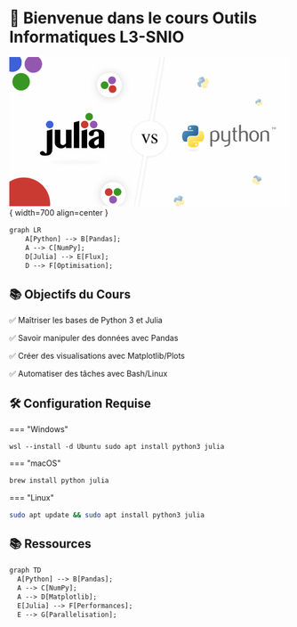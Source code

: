 # 👋 Bienvenue dans le cours Outils Informatiques L3-SNIO

![Logo Python vs Julia](assets/comparison.png){ width=700 align=center }

```mermaid
graph LR
    A[Python] --> B[Pandas];
    A --> C[NumPy];
    D[Julia] --> E[Flux];
    D --> F[Optimisation];
```

## 📚 Objectifs du Cours

✅ Maîtriser les bases de Python 3 et Julia

✅ Savoir manipuler des données avec Pandas

✅ Créer des visualisations avec Matplotlib/Plots

✅ Automatiser des tâches avec Bash/Linux

## 🛠️ Configuration Requise

=== "Windows"
```shell
wsl --install -d Ubuntu sudo apt install python3 julia
```

=== "macOS"
```bash 
brew install python julia
```

=== "Linux"
```bash 
sudo apt update && sudo apt install python3 julia 
```


## 📚 Ressources

```mermaid
graph TD
  A[Python] --> B[Pandas];
  A --> C[NumPy];
  A --> D[Matplotlib];
  E[Julia] --> F[Performances];
  E --> G[Parallelisation];
```